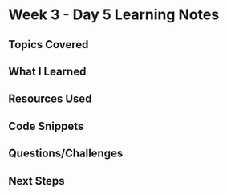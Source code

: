 # Week 3 - Day 5 Learning Notes

## Topics Covered

## What I Learned

## Resources Used

## Code Snippets

## Questions/Challenges

## Next Steps
